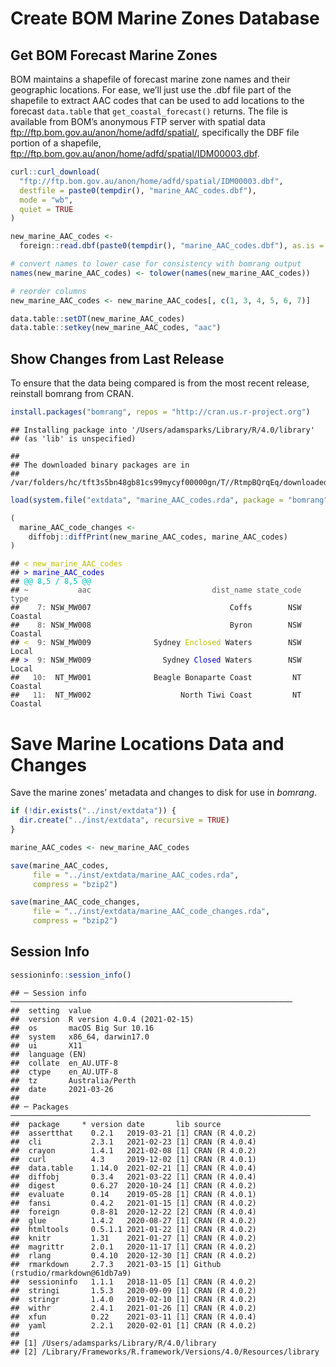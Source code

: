 Create BOM Marine Zones Database
================

<STYLE type='text/css' scoped>
PRE.fansi SPAN {padding-top: .25em; padding-bottom: .25em};
</STYLE>

## Get BOM Forecast Marine Zones

BOM maintains a shapefile of forecast marine zone names and their
geographic locations. For ease, we’ll just use the .dbf file part of the
shapefile to extract AAC codes that can be used to add locations to the
forecast `data.table` that `get_coastal_forecast()` returns. The file is
available from BOM’s anonymous FTP server with spatial data
<ftp://ftp.bom.gov.au/anon/home/adfd/spatial/>, specifically the DBF
file portion of a shapefile,
<ftp://ftp.bom.gov.au/anon/home/adfd/spatial/IDM00003.dbf>.

``` r
curl::curl_download(
  "ftp://ftp.bom.gov.au/anon/home/adfd/spatial/IDM00003.dbf",
  destfile = paste0(tempdir(), "marine_AAC_codes.dbf"),
  mode = "wb",
  quiet = TRUE
)

new_marine_AAC_codes <-
  foreign::read.dbf(paste0(tempdir(), "marine_AAC_codes.dbf"), as.is = TRUE)

# convert names to lower case for consistency with bomrang output
names(new_marine_AAC_codes) <- tolower(names(new_marine_AAC_codes))

# reorder columns
new_marine_AAC_codes <- new_marine_AAC_codes[, c(1, 3, 4, 5, 6, 7)]

data.table::setDT(new_marine_AAC_codes)
data.table::setkey(new_marine_AAC_codes, "aac")
```

## Show Changes from Last Release

To ensure that the data being compared is from the most recent release,
reinstall bomrang from CRAN.

``` r
install.packages("bomrang", repos = "http://cran.us.r-project.org")
```

    ## Installing package into '/Users/adamsparks/Library/R/4.0/library'
    ## (as 'lib' is unspecified)

    ## 
    ## The downloaded binary packages are in
    ##  /var/folders/hc/tft3s5bn48gb81cs99mycyf00000gn/T//RtmpBQrqEq/downloaded_packages

``` r
load(system.file("extdata", "marine_AAC_codes.rda", package = "bomrang"))

(
  marine_AAC_code_changes <-
    diffobj::diffPrint(new_marine_AAC_codes, marine_AAC_codes)
)
```

<PRE class="fansi fansi-output"><CODE>## <span style='color: #BBBB00;'>&lt;</span><span> </span><span style='color: #BBBB00;'>new_marine_AAC_codes</span><span>                                                 
## </span><span style='color: #0000BB;'>&gt;</span><span> </span><span style='color: #0000BB;'>marine_AAC_codes</span><span>                                                     
## </span><span style='color: #00BBBB;'>@@ 8,5 / 8,5 @@                                                        </span><span>
## </span><span style='color: #555555;'>~           aac                           dist_name state_code     type</span><span>
##   </span><span style='color: #555555;'> 7: </span><span>NSW_MW007                               Coffs        NSW  Coastal
##   </span><span style='color: #555555;'> 8: </span><span>NSW_MW008                               Byron        NSW  Coastal
## </span><span style='color: #BBBB00;'>&lt;</span><span> </span><span style='color: #555555;'> 9: </span><span>NSW_MW009              Sydney </span><span style='color: #BBBB00;'>Enclosed</span><span> Waters        NSW    Local
## </span><span style='color: #0000BB;'>&gt;</span><span> </span><span style='color: #555555;'> 9: </span><span>NSW_MW009                Sydney </span><span style='color: #0000BB;'>Closed</span><span> Waters        NSW    Local
##   </span><span style='color: #555555;'>10: </span><span> NT_MW001              Beagle Bonaparte Coast         NT  Coastal
##   </span><span style='color: #555555;'>11: </span><span> NT_MW002                    North Tiwi Coast         NT  Coastal
</span></CODE></PRE>

# Save Marine Locations Data and Changes

Save the marine zones’ metadata and changes to disk for use in
*bomrang*.

``` r
if (!dir.exists("../inst/extdata")) {
  dir.create("../inst/extdata", recursive = TRUE)
}

marine_AAC_codes <- new_marine_AAC_codes

save(marine_AAC_codes,
     file = "../inst/extdata/marine_AAC_codes.rda",
     compress = "bzip2")

save(marine_AAC_code_changes,
     file = "../inst/extdata/marine_AAC_code_changes.rda",
     compress = "bzip2")
```

## Session Info

``` r
sessioninfo::session_info()
```

    ## ─ Session info ───────────────────────────────────────────────────────────────
    ##  setting  value                       
    ##  version  R version 4.0.4 (2021-02-15)
    ##  os       macOS Big Sur 10.16         
    ##  system   x86_64, darwin17.0          
    ##  ui       X11                         
    ##  language (EN)                        
    ##  collate  en_AU.UTF-8                 
    ##  ctype    en_AU.UTF-8                 
    ##  tz       Australia/Perth             
    ##  date     2021-03-26                  
    ## 
    ## ─ Packages ───────────────────────────────────────────────────────────────────
    ##  package     * version date       lib source                            
    ##  assertthat    0.2.1   2019-03-21 [1] CRAN (R 4.0.2)                    
    ##  cli           2.3.1   2021-02-23 [1] CRAN (R 4.0.4)                    
    ##  crayon        1.4.1   2021-02-08 [1] CRAN (R 4.0.2)                    
    ##  curl          4.3     2019-12-02 [1] CRAN (R 4.0.1)                    
    ##  data.table    1.14.0  2021-02-21 [1] CRAN (R 4.0.4)                    
    ##  diffobj       0.3.4   2021-03-22 [1] CRAN (R 4.0.4)                    
    ##  digest        0.6.27  2020-10-24 [1] CRAN (R 4.0.2)                    
    ##  evaluate      0.14    2019-05-28 [1] CRAN (R 4.0.1)                    
    ##  fansi         0.4.2   2021-01-15 [1] CRAN (R 4.0.2)                    
    ##  foreign       0.8-81  2020-12-22 [2] CRAN (R 4.0.4)                    
    ##  glue          1.4.2   2020-08-27 [1] CRAN (R 4.0.2)                    
    ##  htmltools     0.5.1.1 2021-01-22 [1] CRAN (R 4.0.2)                    
    ##  knitr         1.31    2021-01-27 [1] CRAN (R 4.0.2)                    
    ##  magrittr      2.0.1   2020-11-17 [1] CRAN (R 4.0.2)                    
    ##  rlang         0.4.10  2020-12-30 [1] CRAN (R 4.0.2)                    
    ##  rmarkdown     2.7.3   2021-03-15 [1] Github (rstudio/rmarkdown@61db7a9)
    ##  sessioninfo   1.1.1   2018-11-05 [1] CRAN (R 4.0.2)                    
    ##  stringi       1.5.3   2020-09-09 [1] CRAN (R 4.0.2)                    
    ##  stringr       1.4.0   2019-02-10 [1] CRAN (R 4.0.2)                    
    ##  withr         2.4.1   2021-01-26 [1] CRAN (R 4.0.2)                    
    ##  xfun          0.22    2021-03-11 [1] CRAN (R 4.0.4)                    
    ##  yaml          2.2.1   2020-02-01 [1] CRAN (R 4.0.2)                    
    ## 
    ## [1] /Users/adamsparks/Library/R/4.0/library
    ## [2] /Library/Frameworks/R.framework/Versions/4.0/Resources/library
